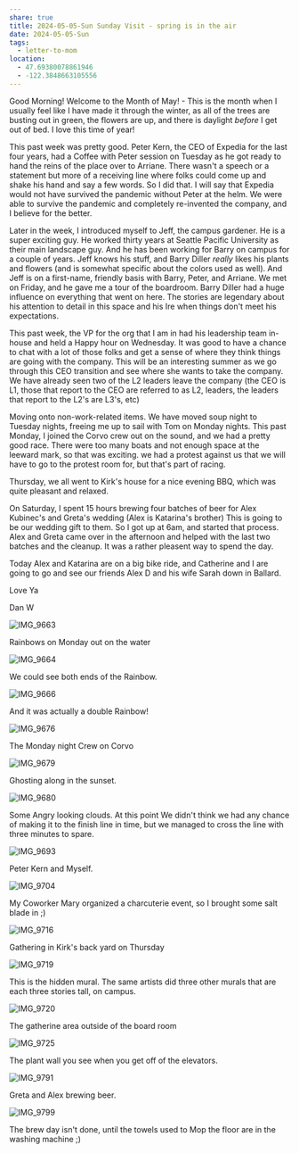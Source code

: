 ```yaml
---
share: true
title: 2024-05-05-Sun Sunday Visit - spring is in the air
date: 2024-05-05-Sun
tags:
  - letter-to-mom
location:
  - 47.69380078861946
  - -122.3848663105556
---
```


Good Morning! Welcome to the Month of May! - This is the month when I usually feel like I have made it through the winter, as all of the trees are busting out in green, the flowers are up, and there is daylight _before_ I get out of bed.   I love this time of year!

This past week was pretty good.  Peter Kern, the CEO of Expedia for the last four years, had a Coffee with Peter session on Tuesday as he got ready to hand the reins of the place over to Arriane.  There wasn't a speech or a statement but more of a receiving line where folks could come up and shake his hand and say a few words.  So I did that.  I will say that Expedia would not have survived the pandemic without Peter at the helm.  We were able to survive the pandemic and completely re-invented the company, and I believe for the better.

Later in the week, I introduced myself to Jeff, the campus gardener.  He is a super exciting guy.  He worked thirty years at Seattle Pacific University as their main landscape guy.  And he has been working for Barry on campus for a couple of years.   Jeff knows his stuff, and Barry Diller _really_ likes his plants and flowers (and is somewhat specific about the colors used as well).  And Jeff is on a first-name, friendly basis with Barry, Peter, and Arriane.  We met on Friday, and he gave me a tour of the boardroom.  Barry Diller had a huge influence on everything that went on here.  The stories are legendary about his attention to detail in this space and his Ire when things don't meet his expectations.

This past week, the VP for the org that I am in had his leadership team in-house and held a Happy hour on Wednesday.   It was good to have a chance to chat with a lot of those folks and get a sense of where they think things are going with the company.   This will be an interesting summer as we go through this CEO transition and see where she wants to take the company.  We have already seen two of the L2 leaders leave the company (the CEO is L1, those that report to the CEO are referred to as L2, leaders, the leaders that report to the L2's are L3's, etc)

Moving onto non-work-related items.   We have moved soup night to Tuesday nights, freeing me up to sail with Tom on Monday nights.  This past Monday, I joined the Corvo crew out on the sound, and we had a pretty good race.  There were too many boats and not enough space at the leeward mark, so that was exciting. we had a protest against us that we will have to go to the protest room for, but that's part of racing.

Thursday, we all went to Kirk's house for a nice evening BBQ, which was quite pleasant and relaxed.

On Saturday, I spent 15 hours brewing four batches of beer for Alex Kubinec's and Greta's wedding (Alex is Katarina's brother) This is going to be our wedding gift to them.  So I got up at 6am, and started that process.  Alex and Greta came over in the afternoon and helped with the last two batches and the cleanup.   It was a rather pleasent way to spend the day.

Today Alex and Katarina are on a big bike ride, and Catherine and I are going to go and see our friends Alex D and his wife Sarah down in Ballard.

Love Ya

Dan W


![IMG_9663](../attachments/IMG_9663.jpeg)

Rainbows on Monday out on the water


![IMG_9664](../attachments/IMG_9664.jpeg)

We could see both ends of the Rainbow.

![IMG_9666](../attachments/IMG_9666.jpeg)

And it was actually a double Rainbow!

![IMG_9676](../attachments/IMG_9676.jpeg)

The Monday night Crew on Corvo


![IMG_9679](../attachments/IMG_9679.jpeg)

Ghosting along in the sunset.

![IMG_9680](../attachments/IMG_9680.jpeg)

Some Angry looking clouds.   At this point We didn't think we had any chance of making it to the finish line in time, but we managed to cross the line with three minutes to spare.

![IMG_9693](../attachments/IMG_9693.jpeg)

Peter Kern and Myself.  

![IMG_9704](../attachments/IMG_9704.jpeg)

My Coworker Mary organized a charcuterie event, so I brought some salt blade in ;) 

![IMG_9716](../attachments/IMG_9716.jpeg)

Gathering in Kirk's back yard on Thursday

![IMG_9719](../attachments/IMG_9719.jpeg)

This is the hidden mural.  The same artists did three other murals that are each three stories tall, on campus.

![IMG_9720](../attachments/IMG_9720.jpeg)

The gatherine area outside of the board room

![IMG_9725](../attachments/IMG_9725.jpeg)

The plant wall you see when you get off of the elevators.

![IMG_9791](../attachments/IMG_9791.jpeg)

Greta and Alex brewing beer.

![IMG_9799](../attachments/IMG_9799.jpeg)

The brew day isn't done, until the towels used to Mop the floor are in the washing machine ;) 